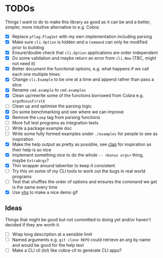 # TODOs

Things I want to do to make this library as good as it can be and a better, simpler, more intuitive alternative to e.g. Cobra:

- [x] Replace `pflag.FlagSet` with my own implementation including parsing
- [x] Make sure `cli.Option` is hidden and a `Command` can only be modified prior to building
- [x] Ensure/double check that `cli.Option` applications are order independent
- [x] Do some validation and maybe return an error from `cli.New` (TBC, might not need it)
- [x] Better document the functional options, e.g. what happens if we call each one multiple times
- [x] Change `cli.Example` to be one at a time and append rather than pass a slice
- [x] Rename `cmd.example` to `cmd.examples`
- [x] Clean up/rewrite some of the functions borrowed from Cobra e.g. `argsMinusFirstX`
- [ ] Clean up and optimise the parsing logic
- [x] Do some benchmarking and see where we can improve
- [x] Remove the `Loop` tag from parsing functions
- [ ] More full test programs as integration tests
- [ ] Write a package example doc
- [ ] Write some fully formed examples under `./examples` for people to see as inspiration
- [x] Make the help output as pretty as possible, see [clap] for inspiration as their help is so nice
- [x] Implement something nice to do the whole `-- <bonus args>` thing, maybe `ExtraArgs`?
- [x] Thin wrapper around tabwriter to keep it consistent
- [ ] Try this on some of my CLI tools to work out the bugs in real world programs
- [ ] Test that shuffles the order of options and ensures the command we get is the same every time
- [x] Use [vhs] to make a nice demo gif

## Ideas

Things that might be good but not committed to doing yet and/or haven't decided if they are worth it.

- [ ] Wrap long description at a sensible limit
- [ ] Named arguments e.g. `git clone REPO` could retrieve an arg by name and would be good for the help text
- [ ] Make a CLI cli (lol) like cobra-cli to generate CLI apps?

[clap]: https://github.com/clap-rs/clap
[vhs]: https://github.com/charmbracelet/vhs
